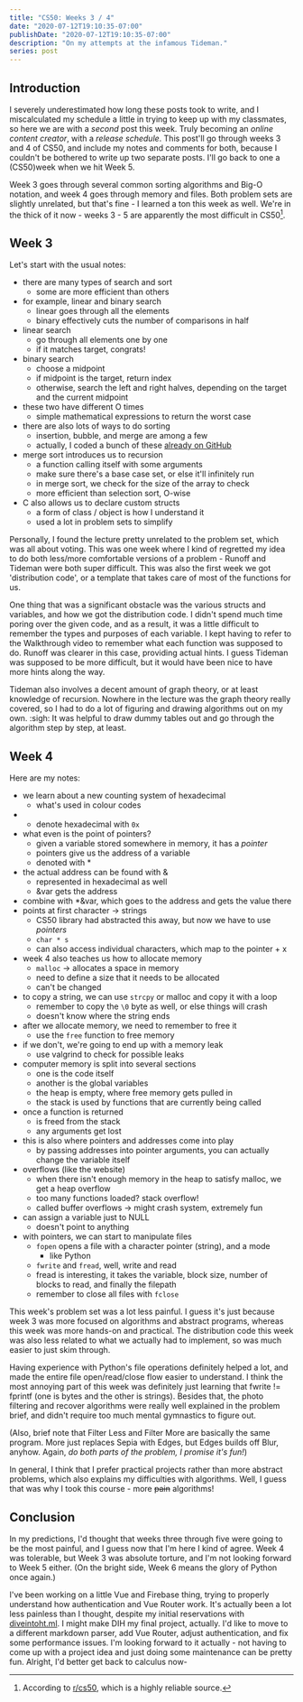 ```yaml
---
title: "CS50: Weeks 3 / 4"
date: "2020-07-12T19:10:35-07:00"
publishDate: "2020-07-12T19:10:35-07:00"
description: "On my attempts at the infamous Tideman."
series: post
---
```


## Introduction
I severely underestimated how long these posts took to write, and I miscalculated my schedule a little in trying to keep up with my classmates, so here we are with a *second* post this week. Truly becoming an *online content creator*, with a *release schedule*. This post'll go through weeks 3 and 4 of CS50, and include my notes and comments for both, because I couldn't be bothered to write up two separate posts. I'll go back to one a (CS50)week when we hit Week 5. 

Week 3 goes through several common sorting algorithms and Big-O notation, and week 4 goes through memory and files. Both problem sets are slightly unrelated, but that's fine - I learned a ton this week as well. We're in the thick of it now - weeks 3 - 5 are apparently the most difficult in CS50[^1].

## Week 3
Let's start with the usual notes:
- there are many types of search and sort
	- some are more efficient than others
- for example, linear and binary search
	- linear goes through all the elements
	- binary effectively cuts the number of comparisons in half
- linear search
	- go through all elements one by one
	- if it matches target, congrats!
- binary search
	- choose a midpoint
	- if midpoint is the target, return index
	- otherwise, search the left and right halves, depending on the target and the current midpoint
- these two have different O times
	- simple mathematical expressions to return the worst case
- there are also lots of ways to do sorting
	- insertion, bubble, and merge are among a few
	- actually, I coded a bunch of these [already on GitHub](https://github.com/kewbish/ka-algorithms)
- merge sort introduces us to recursion
	- a function calling itself with some arguments
	- make sure there's a base case set, or else it'll infinitely run
	- in merge sort, we check for the size of the array to check
	- more efficient than selection sort, O-wise
- C also allows us to declare custom structs
	- a form of class / object is how I understand it
	- used a lot in problem sets to simplify

Personally, I found the lecture pretty unrelated to the problem set, which was all about voting. This was one week where I kind of regretted my idea to do both less/more comfortable versions of a problem - Runoff and Tideman were both super difficult. This was also the first week we got 'distribution code', or a template that takes care of most of the functions for us.

One thing that was a significant obstacle was the various structs and variables, and how we got the distribution code. I didn't spend much time poring over the given code, and as a result, it was a little difficult to remember the types and purposes of each variable. I kept having to refer to the Walkthrough video to remember what each function was supposed to do. Runoff was clearer in this case, providing actual hints. I guess Tideman was supposed to be more difficult, but it would have been nice to have more hints along the way.

Tideman also involves a decent amount of graph theory, or at least knowledge of recursion. Nowhere in the lecture was the graph theory really covered, so I had to do a lot of figuring and drawing algorithms out on my own. :sigh: It was helpful to draw dummy tables out and go through the algorithm step by step, at least.

## Week 4
Here are my notes:
- we learn about a new counting system of hexadecimal
	- what's used in colour codes
- 	- denote hexadecimal with `0x`
- what even is the point of pointers?
	- given a variable stored somewhere in memory, it has a *pointer*
	- pointers give us the address of a variable
	- denoted with *
- the actual address can be found with &
	- represented in hexadecimal as well
	- &var gets the address
- combine with *&var, which goes to the address and gets the value there
- points at first character -> strings
	- CS50 library had abstracted this away, but now we have to use *pointers*
	- `char * s`
	- can also access individual characters, which map to the pointer + x
- week 4 also teaches us how to allocate memory
	- `malloc` -> allocates a space in memory
	- need to define a size that it needs to be allocated
	- can't be changed
- to copy a string, we can use `strcpy` or malloc and copy it with a loop
	- remember to copy the `\0` byte as well, or else things will crash
	- doesn't know where the string ends
- after we allocate memory, we need to remember to free it
	- use the `free` function to free memory
- if we don't, we're going to end up with a memory leak
	- use valgrind to check for possible leaks
- computer memory is split into several sections
	- one is the code itself
	- another is the global variables
	- the heap is empty, where free memory gets pulled in
	- the stack is used by functions that are currently being called
- once a function is returned
	- is freed from the stack
	- any arguments get lost
- this is also where pointers and addresses come into play
	- by passing addresses into pointer arguments, you can actually change the variable itself
- overflows (like the website)
	- when there isn't enough memory in the heap to satisfy malloc, we get a heap overflow
	- too many functions loaded? stack overflow!
	- called buffer overflows -> might crash system, extremely fun
- can assign a variable just to NULL
	- doesn't point to anything
- with pointers, we can start to manipulate files
	- `fopen` opens a file with a character pointer (string), and a mode
		- like Python
	- `fwrite` and `fread`, well, write and read
	- fread is interesting, it takes the variable, block size, number of blocks to read, and finally the filepath
	- remember to close all files with `fclose`

This week's problem set was a lot less painful. I guess it's just because week 3 was more focused on algorithms and abstract programs, whereas this week was more hands-on and practical. The distribution code this week was also less related to what we actually had to implement, so was much easier to just skim through.

Having experience with Python's file operations definitely helped a lot, and made the entire file open/read/close flow easier to understand. I think the most annoying part of this week was definitely just learning that fwrite != fprintf (one is bytes and the other is strings). Besides that, the photo filtering and recover algorithms were really well explained in the problem brief, and didn't require too much mental gymnastics to figure out. 

(Also, brief note that Filter Less and Filter More are basically the same program. More just replaces Sepia with Edges, but Edges builds off Blur, anyhow. Again, *do both parts of the problem, I promise it's fun!*)

In general, I think that I prefer practical projects rather than more abstract problems, which also explains my difficulties with algorithms. Well, I guess that was why I took this course - more ~~pain~~ algorithms!

## Conclusion
In my predictions, I'd thought that weeks three through five were going to be the most painful, and I guess now that I'm here I kind of agree. Week 4 was tolerable, but Week 3 was absolute torture, and I'm not looking forward to Week 5 either. (On the bright side, Week 6 means the glory of Python once again.)

I've been working on a little Vue and Firebase thing, trying to properly understand how authentication and Vue Router work. It's actually been a lot less painless than I thought, despite my initial reservations with [diveintoht.ml](https://diveintoht.ml). I might make DIH my final project, actually. I'd like to move to a different markdown parser, add Vue Router, adjust authentication, and fix some performance issues. I'm looking forward to it actually - not having to come up with a project idea and just doing some maintenance can be pretty fun. Alright, I'd better get back to calculus now-

[^1]: According to [r/cs50](http://reddit.com/r/cs50), which is a highly reliable source.